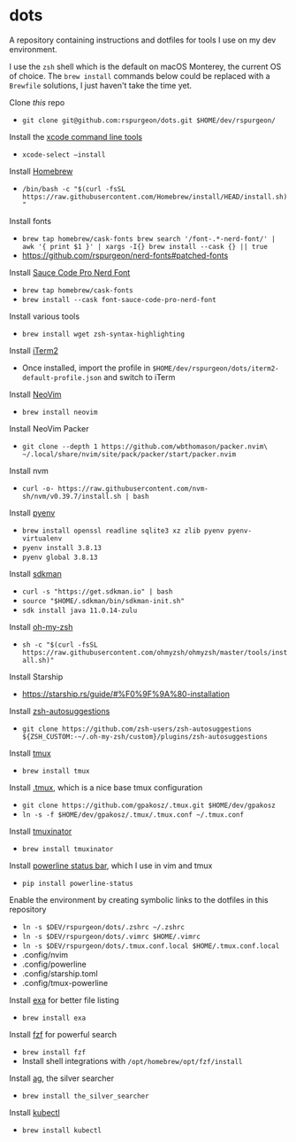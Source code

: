# dots
A repository containing instructions and dotfiles for tools I use on my dev environment.

I use the `zsh` shell which is the default on macOS Monterey, the current OS of choice. The `brew install` commands below could be replaced with a `Brewfile` solutions, I just haven't take the time yet.

Clone *this* repo 
* `git clone git@github.com:rspurgeon/dots.git $HOME/dev/rspurgeon/`

Install the [xcode command line tools](https://mac.install.guide/commandlinetools/4.html)
* `xcode-select –install`

Install [Homebrew](https://brew.sh/)
* `/bin/bash -c "$(curl -fsSL https://raw.githubusercontent.com/Homebrew/install/HEAD/install.sh)"`

Install fonts
* `brew tap homebrew/cask-fonts
brew search '/font-.*-nerd-font/' | awk '{ print $1 }' | xargs -I{} brew install --cask {} || true`
* https://github.com/rspurgeon/nerd-fonts#patched-fonts

Install [Sauce Code Pro Nerd Font](https://github.com/ryanoasis/nerd-fonts/tree/master/patched-fonts/SourceCodePro)
* `brew tap homebrew/cask-fonts`
* `brew install --cask font-sauce-code-pro-nerd-font`

Install various tools
* `brew install wget zsh-syntax-highlighting`

Install [iTerm2](https://iterm2.com/)
* Once installed, import the profile in `$HOME/dev/rspurgeon/dots/iterm2-default-profile.json` and switch to iTerm 

Install [NeoVim](https://github.com/vim/vim)
* `brew install neovim`

Install NeoVim Packer
* `git clone --depth 1 https://github.com/wbthomason/packer.nvim\
 ~/.local/share/nvim/site/pack/packer/start/packer.nvim`

Install nvm
* `curl -o- https://raw.githubusercontent.com/nvm-sh/nvm/v0.39.7/install.sh | bash`

Install [pyenv](https://github.com/pyenv/pyenv)
* `brew install openssl readline sqlite3 xz zlib pyenv pyenv-virtualenv`
* `pyenv install 3.8.13`
* `pyenv global 3.8.13`

Install [sdkman](https://sdkman.io/install)
* `curl -s "https://get.sdkman.io" | bash`
* `source "$HOME/.sdkman/bin/sdkman-init.sh"`
* `sdk install java 11.0.14-zulu`

Install [oh-my-zsh](https://github.com/ohmyzsh/ohmyzsh)
* `sh -c "$(curl -fsSL https://raw.githubusercontent.com/ohmyzsh/ohmyzsh/master/tools/install.sh)"`

Install Starship
* https://starship.rs/guide/#%F0%9F%9A%80-installation

Install [zsh-autosuggestions](https://github.com/zsh-users/zsh-autosuggestions/blob/master/INSTALL.md)
* `git clone https://github.com/zsh-users/zsh-autosuggestions ${ZSH_CUSTOM:-~/.oh-my-zsh/custom}/plugins/zsh-autosuggestions`

Install [tmux](https://github.com/tmux/tmux/wiki)
* `brew install tmux`

Install [.tmux](https://github.com/gpakosz/.tmux), which is a nice base tmux configuration
* `git clone https://github.com/gpakosz/.tmux.git $HOME/dev/gpakosz`
* `ln -s -f $HOME/dev/gpakosz/.tmux/.tmux.conf ~/.tmux.conf`

Install [tmuxinator](https://github.com/tmuxinator/tmuxinator)
* `brew install tmuxinator`

Install [powerline status bar](), which I use in vim and tmux
* `pip install powerline-status`

Enable the environment by creating symbolic links to the dotfiles in this repository 
* `ln -s $DEV/rspurgeon/dots/.zshrc ~/.zshrc`
* `ln -s $DEV/rspurgeon/dots/.vimrc $HOME/.vimrc`
* `ln -s $DEV/rspurgeon/dots/.tmux.conf.local $HOME/.tmux.conf.local`
* .config/nvim
* .config/powerline
* .config/starship.toml
* .config/tmux-powerline

Install [exa](https://github.com/ogham/exa) for better file listing
* `brew install exa`

Install [fzf](https://github.com/junegunn/fzf) for powerful search
* `brew install fzf`
* Install shell integrations with `/opt/homebrew/opt/fzf/install`

Install [ag](https://github.com/ggreer/the_silver_searcher), the silver searcher 
* `brew install the_silver_searcher`

Install [kubectl](https://kubernetes.io/docs/tasks/tools/install-kubectl-macos/#install-with-homebrew-on-macos)
* `brew install kubectl`


